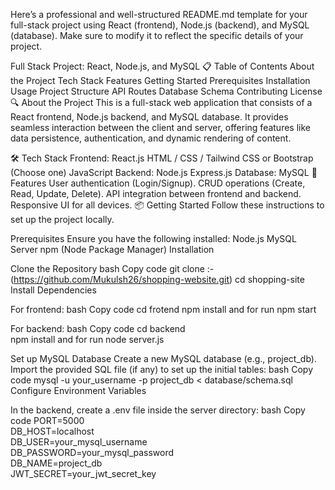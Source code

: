 
Here’s a professional and well-structured README.md template for your full-stack project using React (frontend), Node.js (backend), and MySQL (database). Make sure to modify it to reflect the specific details of your project.

Full Stack Project: React, Node.js, and MySQL
📋 Table of Contents
About the Project
Tech Stack
Features
Getting Started
Prerequisites
Installation
Usage
Project Structure
API Routes
Database Schema
Contributing
License
🔍 About the Project
This is a full-stack web application that consists of a React frontend, Node.js backend, and MySQL database. It provides seamless interaction between the client and server, offering features like data persistence, authentication, and dynamic rendering of content.

🛠️ Tech Stack
Frontend:
React.js
HTML / CSS / Tailwind CSS or Bootstrap (Choose one)
JavaScript
Backend:
Node.js
Express.js
Database:
MySQL
🚀 Features
User authentication (Login/Signup).
CRUD operations (Create, Read, Update, Delete).
API integration between frontend and backend.
Responsive UI for all devices.
📦 Getting Started
Follow these instructions to set up the project locally.

Prerequisites
Ensure you have the following installed:
Node.js
MySQL Server
npm (Node Package Manager)
Installation

Clone the Repository
bash
Copy code
git clone :- (https://github.com/Mukulsh26/shopping-website.git)
cd shopping-site
Install Dependencies

For frontend:
bash
Copy code
cd frotend 
npm install and for run npm start

For backend:
bash
Copy code
cd backend  
npm install and for run node server.js

Set up MySQL Database
Create a new MySQL database (e.g., project_db).
Import the provided SQL file (if any) to set up the initial tables:
bash
Copy code
mysql -u your_username -p project_db < database/schema.sql
Configure Environment Variables

In the backend, create a .env file inside the server directory:
bash
Copy code
PORT=5000  
DB_HOST=localhost  
DB_USER=your_mysql_username  
DB_PASSWORD=your_mysql_password  
DB_NAME=project_db  
JWT_SECRET=your_jwt_secret_key  
